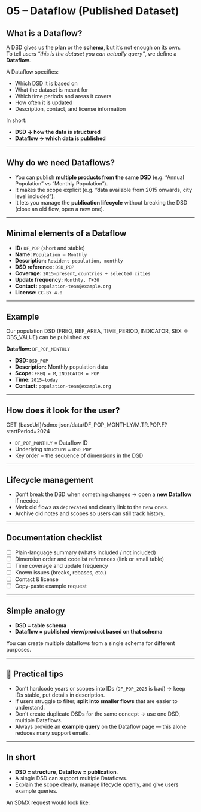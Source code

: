 # 05 – Dataflow (Published Dataset)

## What is a Dataflow?

A DSD gives us the **plan** or the **schema**, but it’s not enough on its own.  
To tell users *“this is the dataset you can actually query”*, we define a **Dataflow**.

A Dataflow specifies:
- Which DSD it is based on  
- What the dataset is meant for  
- Which time periods and areas it covers  
- How often it is updated  
- Description, contact, and license information  

In short:
- **DSD → how the data is structured**  
- **Dataflow → which data is published**

---

## Why do we need Dataflows?

- You can publish **multiple products from the same DSD** (e.g. “Annual Population” vs “Monthly Population”).  
- It makes the scope explicit (e.g. “data available from 2015 onwards, city level included”).  
- It lets you manage the **publication lifecycle** without breaking the DSD (close an old flow, open a new one).  

---

## Minimal elements of a Dataflow

- **ID:** `DF_POP` (short and stable)  
- **Name:** `Population – Monthly`  
- **Description:** `Resident population, monthly`  
- **DSD reference:** `DSD_POP`  
- **Coverage:** `2015–present`, `countries + selected cities`  
- **Update frequency:** `Monthly, T+30`  
- **Contact:** `population-team@example.org`  
- **License:** `CC-BY 4.0`  

---

## Example

Our population DSD (FREQ, REF_AREA, TIME_PERIOD, INDICATOR, SEX → OBS_VALUE) can be published as:

**Dataflow:** `DF_POP_MONTHLY`  
- **DSD:** `DSD_POP`  
- **Description:** Monthly population data  
- **Scope:** `FREQ = M`, `INDICATOR = POP`  
- **Time:** `2015–today`  
- **Contact:** `population-team@example.org`  

---

## How does it look for the user?
GET {baseUrl}/sdmx-json/data/DF_POP_MONTHLY/M.TR.POP.F?startPeriod=2024


- `DF_POP_MONTHLY` = Dataflow ID  
- Underlying structure = `DSD_POP`  
- Key order = the sequence of dimensions in the DSD  

---

## Lifecycle management

- Don’t break the DSD when something changes → open a **new Dataflow** if needed.  
- Mark old flows as `deprecated` and clearly link to the new ones.  
- Archive old notes and scopes so users can still track history.  

---

## Documentation checklist

- [ ] Plain-language summary (what’s included / not included)  
- [ ] Dimension order and codelist references (link or small table)  
- [ ] Time coverage and update frequency  
- [ ] Known issues (breaks, rebases, etc.)  
- [ ] Contact & license  
- [ ] Copy-paste example request  

---

## Simple analogy

- **DSD = table schema**  
- **Dataflow = published view/product based on that schema**  

You can create multiple dataflows from a single schema for different purposes.

---

## 🔑 Practical tips

- Don’t hardcode years or scopes into IDs (`DF_POP_2025` is bad) → keep IDs stable, put details in description.  
- If users struggle to filter, **split into smaller flows** that are easier to understand.  
- Don’t create duplicate DSDs for the same concept → use one DSD, multiple Dataflows.  
- Always provide an **example query** on the Dataflow page — this alone reduces many support emails.  

---

## In short

- **DSD = structure**, **Dataflow = publication**.  
- A single DSD can support multiple Dataflows.  
- Explain the scope clearly, manage lifecycle openly, and give users example queries.  


An SDMX request would look like:

